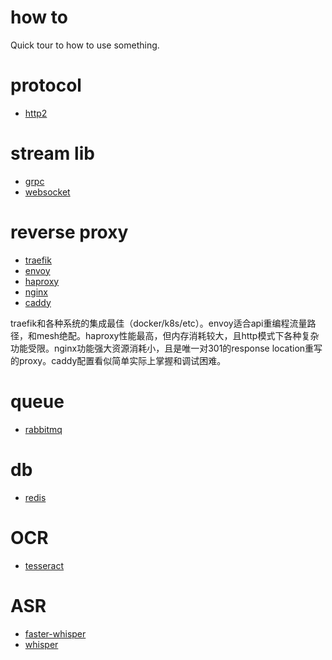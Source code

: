 # how to

Quick tour to how to use something.

# protocol

* [http2](http2)

# stream lib

* [grpc](grpc)
* [websocket](websocket)

# reverse proxy

* [traefik](traefik)
* [envoy](envoy)
* [haproxy](haproxy)
* [nginx](nginx)
* [caddy](caddy)

traefik和各种系统的集成最佳（docker/k8s/etc）。envoy适合api重编程流量路径，和mesh绝配。haproxy性能最高，但内存消耗较大，且http模式下各种复杂功能受限。nginx功能强大资源消耗小，且是唯一对301的response location重写的proxy。caddy配置看似简单实际上掌握和调试困难。

# queue

* [rabbitmq](rabbitmq)

# db

* [redis](redis)

# OCR

* [tesseract](tesseract)

# ASR

* [faster-whisper](faster-whisper)
* [whisper](whisper)
